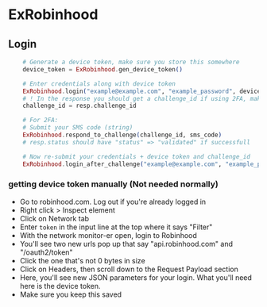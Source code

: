 # ExRobinhood

## Login

```elixir
    # Generate a device token, make sure you store this somewhere
    device_token = ExRobinhood.gen_device_token()

    # Enter credentials along with device token
    ExRobinhood.login("example@example.com", "example_password", device_token)
    # ! In the response you should get a challenge_id if using 2FA, make sure that you store this as well
    challenge_id = resp.challenge_id

    # For 2FA:
    # Submit your SMS code (string)
    ExRobinhood.respond_to_challenge(challenge_id, sms_code)
    # resp.status should have "status" => "validated" if successfull

    # Now re-submit your credentials + device token and challenge_id
    ExRobinhood.login_after_challenge("example@example.com", "example_password", device_token, "", challenge_id)
```


### getting device token manually (Not needed normally)

- Go to robinhood.com. Log out if you're already logged in
- Right click > Inspect element
- Click on Network tab
- Enter `token` in the input line at the top where it says "Filter"
- With the network monitor-er open, login to Robinhood
- You'll see two new urls pop up that say "api.robinhood.com" and "/oauth2/token"
- Click the one that's not 0 bytes in size
- Click on Headers, then scroll down to the Request Payload section
- Here, you'll see new JSON parameters for your login. What you'll need here is the device token.
- Make sure you keep this saved